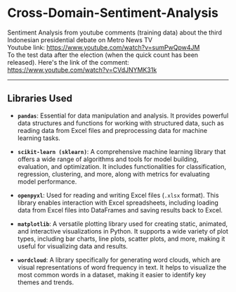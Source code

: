 # Cross-Domain-Sentiment-Analysis
Sentiment Analysis from youtube comments (training data) about the third Indonesian presidential debate on Metro News TV <br>
Youtube link: https://www.youtube.com/watch?v=sumPwQpw4JM 
<br>
To the test data after the election (when the quick count has been released). Here's the link of the comment: https://www.youtube.com/watch?v=CVdJNYMK31k
<br>

---


## Libraries Used

- **`pandas`**: Essential for data manipulation and analysis. It provides powerful data structures and functions for working with structured data, such as reading data from Excel files and preprocessing data for machine learning tasks.

- **`scikit-learn (sklearn)`**: A comprehensive machine learning library that offers a wide range of algorithms and tools for model building, evaluation, and optimization. It includes functionalities for classification, regression, clustering, and more, along with metrics for evaluating model performance.

- **`openpyxl`**: Used for reading and writing Excel files (`.xlsx` format). This library enables interaction with Excel spreadsheets, including loading data from Excel files into DataFrames and saving results back to Excel.

- **`matplotlib`**: A versatile plotting library used for creating static, animated, and interactive visualizations in Python. It supports a wide variety of plot types, including bar charts, line plots, scatter plots, and more, making it useful for visualizing data and results.

- **`wordcloud`**: A library specifically for generating word clouds, which are visual representations of word frequency in text. It helps to visualize the most common words in a dataset, making it easier to identify key themes and trends.





